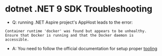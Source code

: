 # dotnet .NET 9 SDK Troubleshooting

- Q: running .NET Aspire project's AppHost leads to the error:

```text
Container runtime 'docker' was found but appears to be unhealthy. Ensure that Docker is running and that the Docker daemon is accessible.
```

- A: You need to follow the official documentation for setup proper [tooling](https://learn.microsoft.com/en-us/dotnet/aspire/fundamentals/setup-tooling?tabs=windows&pivots=visual-studio#container-runtime)
